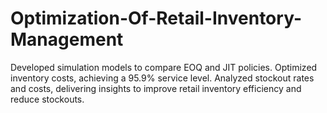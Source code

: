 # Optimization-Of-Retail-Inventory-Management
Developed simulation models to compare EOQ and JIT policies. Optimized inventory costs, achieving a 95.9% service level. Analyzed stockout rates and costs, delivering insights to improve retail inventory efficiency and reduce stockouts.
